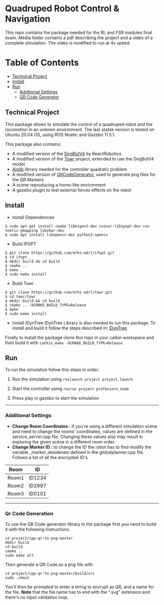 # Quadruped Robot Control & Navigation
This repo contains the package needed for the RL and FSR modules final exam. Media folder contains a pdf describing the project and a video of a complete simulation. The video is modified to run at 4x speed.

Table of Contents
=================

  * [Technical Project](#Technical-Project)
  * [Install](#Install)
  * [Run](#Run)
    * [Additional Settings](#Additional-Settings)
    * [QR Code Generator](#QR-Code-Generator)

## Technical Project
This package allows to simulate the control of a quadruped robot and the locomotion in an unkown environment. The last stable version is tested on Ubuntu 20.04 OS, using ROS Noetic and Gazebo 11.5.1.

This package also contains:
- A modified version of the [DogBotV4](https://github.com/ReactRobotics/DogBotV4 "DogBotV4") by ReactRobotics
- A modified version of the [Towr](https://github.com/ethz-adrl/towr "towr") project, extended to use the DogBotV4 model
- [Alglib](https://www.alglib.net "Alglib") library needed for the controller quadratic problem
- A modified version of [QRCodeGenerator](https://github.com/RaymiiOrg/cpp-qr-to-png "QRCodeGenerator"), used to generate png files for the QR Markers
- A scene reproducing a home-like environment
- A gazebo plugin to test external forces effects on the robot


## Install
- Install Dependencies
```
$ sudo apt-get install cmake libeigen3-dev coinor-libipopt-dev ros-noetic-gmapping libzbar-dev
$ sudo apt install libopencv-dev python3-opencv
```

- Build IPOPT
```
$ git clone https://github.com/ethz-adrl/ifopt.git
$ cd ifopt
$ mkdir build && cd build
$ cmake ..
$ make
$ sudo make install
```

- Build Towr
```
$ git clone https://github.com/ethz-adrl/towr.git
$ cd towr/towr
$ mkdir build && cd build
$ cmake .. -DCMAKE_BUILD_TYPE=Release
$ make
$ sudo make install
```
- Install IDynTree
IDynTree Library is also needed to run this package. To install and build it follow the steps described in: [iDynTree](https://github.com/robotology/idyntree/blob/master/doc/build-from-source.md "iDynTree")

Finally to install the package clone this repo in your catkin workspace and then build it with `catkin_make -DCMAKE_BUILD_TYPE=Release`

## Run
To run the simulation follow this steps in order:

1. Run the simulation using `roslaunch project project.launch`

2. Start the controller using `rosrun project professore_node`

3. Press play in gazebo to start the simulation

------------


### Additional Settings
- **Change Room Coordinates :** if you're using a different simulation scene and need to change the rooms' coordinates, values are defined in the service_server.cpp file. Changing these values also may result in exploring the given scene in a different room order. 
- **Change Marker ID :** to change the ID the robot has to find modify the variable _marker_desiderato defined in the globalplanner.cpp file. Follows a list of all the encrypted ID's.

| Room  | ID | 
| :---: | :---: |
| Room1 | ID1234 |
| Room2 | ID2997 |
| Room3 | ID0101 |

------------

### Qr Code Generation
To use the QR Code generator library in the package first you need to build it with the following instructions.

```
cd project/cpp-qr-to-png-master
mkdir build
cd build
cmake ..
sudo make all
```

Then generate a QR Code as a png file with
```
cd project/cpp-qr-to-png-master/build/src
sudo ./main
```
You'll then be prompted to enter a string to encrypt as QR, and a name for the file. **Note** that the file name has to end with the ".svg" extension and there's no input validation loop.
